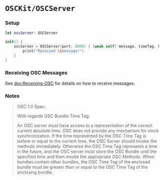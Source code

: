 # ``OSCKit/OSCServer``

### Setup

```swift
let oscServer: OSCServer

init() {
    oscServer = OSCServer(port: 8000) { [weak self] message, timeTag, host, port in
        print("Received \(message)")
    }
}
```

### Receiving OSC Messages

See <doc:Receiving-OSC> for details on how to receive messages.

### Notes

> OSC 1.0 Spec:
>
> With regards OSC Bundle Time Tag:
>
> An OSC server must have access to a representation of the correct current absolute time. OSC
> does not provide any mechanism for clock synchronization. If the time represented by the OSC
> Time Tag is before or equal to the current time, the OSC Server should invoke the methods
> immediately. Otherwise the OSC Time Tag represents a time in the future, and the OSC server
> must store the OSC Bundle until the specified time and then invoke the appropriate OSC
> Methods. When bundles contain other bundles, the OSC Time Tag of the enclosed bundle must be
> greater than or equal to the OSC Time Tag of the enclosing bundle.
